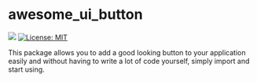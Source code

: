 # awesome_ui_button

![](https://github.com/Flutter-Awesome-Libs/flutter_awesome_button/workflows/Test/badge.svg)
[![License: MIT](https://img.shields.io/badge/License-MIT-brightgreen.svg)](https://github.com/Flutter-Awesome-Libs/flutter_awesome_button/blob/master/LICENSE)

This package allows you to add a good looking button to your application easily and without having to write a lot of code yourself, simply import and start using.
